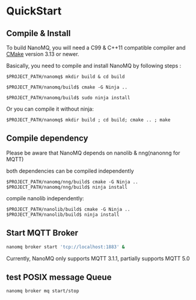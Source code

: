 # QuickStart

## Compile & Install

To build NanoMQ, you will need a C99 & C++11 compatible compiler and [CMake](http://www.cmake.org/) version 3.13 or newer.

Basically, you need to compile and install NanoMQ by following steps :

`$PROJECT_PATH/nanomq$ mkdir build & cd build`

`$PROJECT_PATH/nanomq/build$ cmake -G Ninja ..`

`$PROJECT_PATH/nanomq/build$ sudo ninja install`

Or you can compile it without ninja:

`$PROJECT_PATH/nanomq$ mkdir build ; cd build; cmake .. ; make`

## Compile dependency

Please be aware that NanoMQ depends on nanolib & nng(nanonng for MQTT)

both dependencies can be compiled independently

`$PROJECT_PATH/nanomq/nng/build$ cmake -G Ninja ..`
`$PROJECT_PATH/nanomq/nng/build$ ninja install`

compile nanolib independently:

`$PROJECT_PATH/nanolib/build$ cmake -G Ninja ..`
`$PROJECT_PATH/nanolib/build$ ninja install`

## Start MQTT Broker

```sh
nanomq broker start 'tcp://localhost:1883' &
```

Currently, NanoMQ only supports MQTT 3.1.1, partially supports MQTT 5.0

## test POSIX message Queue

```sh
nanomq broker mq start/stop
```
